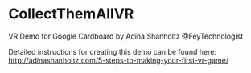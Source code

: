 # CollectThemAllVR
VR Demo for Google Cardboard by Adina Shanholtz @FeyTechnologist

Detailed instructions for creating this demo can be found here: http://adinashanholtz.com/5-steps-to-making-your-first-vr-game/ 
